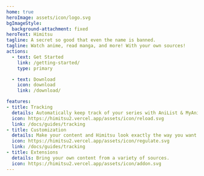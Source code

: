 ```yaml
---
home: true
heroImage: assets/icon/logo.svg
bgImageStyle:
  background-attachment: fixed
heroText: Himitsu
tagline: A secret so good that even the name is banned.
tagline: Watch anime, read manga, and more! With your own sources!
actions:
  - text: Get Started
    link: /getting-started/
    type: primary

  - text: Download
    icon: download
    link: /download/

features:
- title: Tracking
  details: Automatically keep track of your series with AniList & MyAnimeList
  icon: https://himitsu2.vercel.app/assets/icon/reload.svg
  link: /docs/guides/tracking
- title: Customization
  details: Make your content and Himitsu look exactly the way you want.
  icon: https://himitsu2.vercel.app/assets/icon/regulate.svg
  link: /docs/guides/tracking
- title: Extensions
  details: Bring your own content from a variety of sources.
  icon: https://himitsu2.vercel.app/assets/icon/addon.svg
---
```

